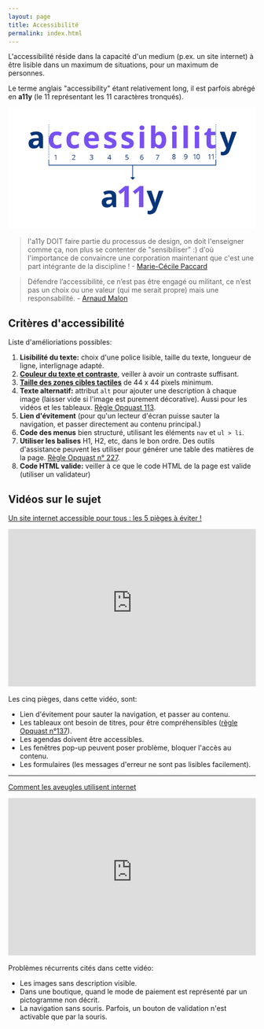 ```yaml
---
layout: page
title: Accessibilité
permalink: index.html
---
```


L'accessibilité réside dans la capacité d'un medium (p.ex. un site internet) à être lisible dans un maximum de situations, pour un maximum de personnes.

Le terme anglais "accessibility" étant relativement long, il est parfois abrégé en **a11y** (le 11 représentant les 11 caractères tronqués).

![](img/a11y.png)

> l'a11y DOIT faire partie du processus de design, on doit l'enseigner comme ça, non plus se contenter de "sensibiliser" :) d'où l'importance de convaincre une corporation maintenant que c'est une part intégrante de la discipline ! - [Marie-Cécile Paccard ](https://twitter.com/mcpaccard/status/891916591407005696)

> Défendre l’accessibilité, ce n’est pas être engagé ou militant, ce n’est pas un choix ou une valeur (qui me serait propre) mais une responsabilité. - [Arnaud Malon](https://www.24joursdeweb.fr/2023/accessibilite-de-combat/)

## Critères d'accessibilité

Liste d'amélioriations possibles:

1. **Lisibilité du texte:** choix d'une police lisible, taille du texte, longueur de ligne, interlignage adapté.
2. **[Couleur du texte et contraste](couleur.html)**, veiller à avoir un contraste suffisant.
3. **[Taille des zones cibles tactiles](taille-de-cible.html)** de 44 x 44 pixels minimum.
4. **Texte alternatif:** attribut `alt` pour ajouter une description à chaque image (laisser vide si l'image est purement décorative). Aussi pour les vidéos et les tableaux. [Règle Opquast 113](https://checklists.opquast.com/fr/assurance-qualite-web/chaque-image-porteuse-dinformation-est-dotee-dune-alternative-textuelle-appropriee).
5. **Lien d'évitement** (pour qu'un lecteur d'écran puisse sauter la navigation, et passer directement au contenu principal.)
6. **Code des menus** bien structuré, utilisant les éléments `nav` et `ul > li`.
7. **Utiliser les balises** H1, H2, etc, dans le bon ordre. Des outils d'assistance peuvent les utiliser pour générer une table des matières de la page. [Règle Opquast n° 227](https://checklists.opquast.com/fr/assurance-qualite-web/le-contenu-de-chaque-page-est-organise-selon-une-structure-de-titres-et-sous-titres-hierarchisee).
8. **Code HTML valide:** veiller à ce que le code HTML de la page est valide (utiliser un validateur)


## Vidéos sur le sujet

[Un site internet accessible pour tous : les 5 pièges à éviter !](https://www.youtube.com/watch?v=0tTNeV_WAn8)

<iframe width="100%" style="ratio:16/9; min-height:320px" src="https://www.youtube-nocookie.com/embed/0tTNeV_WAn8" title="YouTube video player" frameborder="0" allow="accelerometer; autoplay; clipboard-write; encrypted-media; gyroscope; picture-in-picture" allowfullscreen></iframe>

Les cinq pièges, dans cette vidéo, sont:

- Lien d'évitement pour sauter la navigation, et passer au contenu.
- Les tableaux ont besoin de titres, pour être compréhensibles ([règle Opquast n°137](https://checklists.opquast.com/fr/assurance-qualite-web/les-titres-des-tableaux-de-donnees-sont-renseignes)).
- Les agendas doivent être accessibles.
- Les fenêtres pop-up peuvent poser problème, bloquer l'accès au contenu.
- Les formulaires (les messages d'erreur ne sont pas lisibles facilement).

---

[Comment les aveugles utilisent internet](https://www.youtube.com/watch?v=DePdWynmd_Y)

<iframe width="100%" style="ratio:16/9; min-height:320px" src="https://www.youtube-nocookie.com/embed/DePdWynmd_Y" title="YouTube video player" frameborder="0" allow="accelerometer; autoplay; clipboard-write; encrypted-media; gyroscope; picture-in-picture" allowfullscreen></iframe>

Problèmes récurrents cités dans cette vidéo:

- Les images sans description visible.
- Dans une boutique, quand le mode de paiement est représenté par un pictogramme non décrit.
- La navigation sans souris. Parfois, un bouton de validation n'est activable que par la souris.